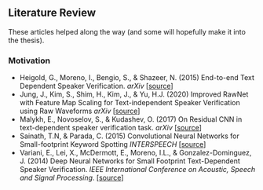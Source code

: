 ## Literature Review
These articles helped along the way (and some will hopefully make it into the thesis).

### Motivation
* Heigold, G., Moreno, I., Bengio, S., & Shazeer, N. (2015) End-to-end Text Dependent Speaker Verification. _arXiv_ [[source](https://arxiv.org/pdf/1509.08062.pdf)]
* Jung, J., Kim, S., Shim, H., Kim, J., & Yu, H.J. (2020) Improved RawNet with Feature Map Scaling for Text-independent Speaker Verification using Raw Waveforms _arXiv_  [[source](https://arxiv.org/pdf/2004.00526.pdf)]
* Malykh, E., Novoselov, S., & Kudashev, O. (2017) On Residual CNN in text-dependent speaker verification task. _arXiv_ [[source](https://arxiv.org/pdf/1705.10134.pdf)]
* Sainath, T.N, & Parada, C. (2015) Convolutional Neural Networks for Small-footprint Keyword Spotting _INTERSPEECH_ [[source](https://www.isca-speech.org/archive/interspeech_2015/papers/i15_1478.pdf)]
* Variani, E., Lei, X., McDermott, E., Moreno, I.L., & Gonzalez-Dominguez, J. (2014) Deep Neural Networks for Small Footprint Text-Dependent Speaker Verification. _IEEE International Conference on Acoustic, Speech and Signal Processing_. [[source](https://static.googleusercontent.com/media/research.google.com/en//pubs/archive/41939.pdf)]
